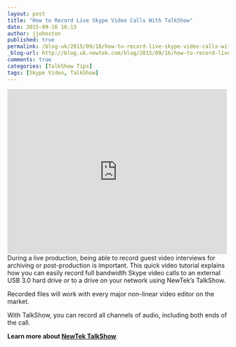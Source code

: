 ```yaml
---
layout: post
title: "How to Record Live Skype Video Calls With TalkShow"
date: 2015-09-16 16:13
author: jjohnston
published: true
permalink: /blog-uk/2015/09/16/how-to-record-live-skype-video-calls-with-talkshow/
_blog-url: http://blog.uk.newtek.com/blog/2015/09/16/how-to-record-live-skype-video-calls-with-talkshow/
comments: true
categories: [TalkShow Tips]
tags: [Skype Video, TalkShow]
---
```

<iframe src="https://player.vimeo.com/video/137425006" width="500" height="375" frameborder="0" allowfullscreen="allowfullscreen"></iframe>
During a live production, being able to record guest video interviews for archiving or post-production is important. This quick video tutorial explains how you can easily record full bandwidth Skype video calls to an external USB 3.0 hard drive or to a drive on your network using NewTek’s TalkShow.

Recorded files will work with every major non-linear video editor on the market.

With TalkShow, you can record all channels of audio, including both ends of the call.

**Learn more about <a href="http://www.uk.newtek.com/products/talkshow" target="_blank">NewTek TalkShow</a>**
